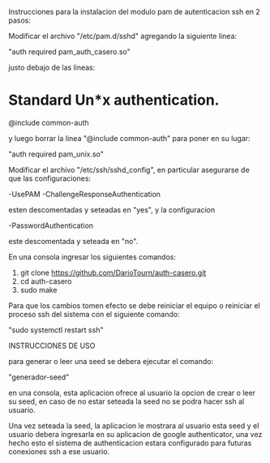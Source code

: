 Instrucciones para la instalacion del modulo pam de autenticacion ssh en 2 pasos:

Modificar el archivo "/etc/pam.d/sshd" agregando la siguiente linea:

"auth	required	pam_auth_casero.so"

justo debajo de las lineas:

# Standard Un*x authentication.
@include common-auth

y luego borrar la linea "@include common-auth" para poner en su lugar:

"auth required pam_unix.so"

Modificar el archivo "/etc/ssh/sshd_config", en particular asegurarse de que las configuraciones:

-UsePAM
-ChallengeResponseAuthentication

esten descomentadas y seteadas en "yes", y la configuracion

-PasswordAuthentication

este descomentada y seteada en "no".

En una consola ingresar los siguientes comandos:
1. git clone https://github.com/DarioTourn/auth-casero.git
2. cd auth-casero
3. sudo make

Para que los cambios tomen efecto se debe reiniciar el equipo o reiniciar el proceso ssh del sistema con el siguiente comando:

"sudo systemctl restart ssh"

INSTRUCCIONES DE USO

para generar o leer una seed se debera ejecutar el comando:

"generador-seed"

en una consola, esta aplicacion ofrece al usuario la opcion de crear o leer su seed,
en caso de no estar seteada la seed no se podra hacer ssh al usuario.

Una vez seteada la seed, la aplicacion le mostrara al usuario esta seed y el usuario debera ingresarla en su aplicacion de
google authenticator, una vez hecho esto el sistema de authenticacion estara configurado para futuras conexiones ssh a ese usuario.
